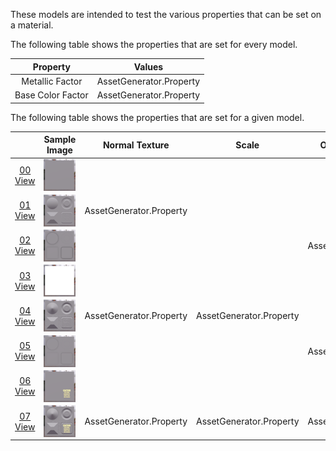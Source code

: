 These models are intended to test the various properties that can be set on a material.  

The following table shows the properties that are set for every model.  

| Property | **Values** |
| :---: | :---: |
| Metallic Factor | AssetGenerator.Property |
| Base Color Factor | AssetGenerator.Property |

 
The following table shows the properties that are set for a given model.  

|   | Sample Image | Normal Texture | Scale | Occlusion Texture | Strength | Emissive Texture | Emissive Factor |
| :---: | :---: | :---: | :---: | :---: | :---: | :---: | :---: |
| [00](Material_00.gltf)<br>[View](https://bghgary.github.io/glTF-Assets-Viewer/?folder=0&model=0) | [<img src="Figures/Thumbnails/Material_00.png" align="middle">](Figures/SampleImages/Material_00.png) |   |   |   |   |   |   |
| [01](Material_01.gltf)<br>[View](https://bghgary.github.io/glTF-Assets-Viewer/?folder=0&model=1) | [<img src="Figures/Thumbnails/Material_01.png" align="middle">](Figures/SampleImages/Material_01.png) | AssetGenerator.Property |   |   |   |   |   |
| [02](Material_02.gltf)<br>[View](https://bghgary.github.io/glTF-Assets-Viewer/?folder=0&model=2) | [<img src="Figures/Thumbnails/Material_02.png" align="middle">](Figures/SampleImages/Material_02.png) |   |   | AssetGenerator.Property |   |   |   |
| [03](Material_03.gltf)<br>[View](https://bghgary.github.io/glTF-Assets-Viewer/?folder=0&model=3) | [<img src="Figures/Thumbnails/Material_03.png" align="middle">](Figures/SampleImages/Material_03.png) |   |   |   |   |   | AssetGenerator.Property |
| [04](Material_04.gltf)<br>[View](https://bghgary.github.io/glTF-Assets-Viewer/?folder=0&model=4) | [<img src="Figures/Thumbnails/Material_04.png" align="middle">](Figures/SampleImages/Material_04.png) | AssetGenerator.Property | AssetGenerator.Property |   |   |   |   |
| [05](Material_05.gltf)<br>[View](https://bghgary.github.io/glTF-Assets-Viewer/?folder=0&model=5) | [<img src="Figures/Thumbnails/Material_05.png" align="middle">](Figures/SampleImages/Material_05.png) |   |   | AssetGenerator.Property | AssetGenerator.Property |   |   |
| [06](Material_06.gltf)<br>[View](https://bghgary.github.io/glTF-Assets-Viewer/?folder=0&model=6) | [<img src="Figures/Thumbnails/Material_06.png" align="middle">](Figures/SampleImages/Material_06.png) |   |   |   |   | AssetGenerator.Property | AssetGenerator.Property |
| [07](Material_07.gltf)<br>[View](https://bghgary.github.io/glTF-Assets-Viewer/?folder=0&model=7) | [<img src="Figures/Thumbnails/Material_07.png" align="middle">](Figures/SampleImages/Material_07.png) | AssetGenerator.Property | AssetGenerator.Property | AssetGenerator.Property | AssetGenerator.Property | AssetGenerator.Property | AssetGenerator.Property |
 
